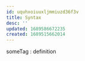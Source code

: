 ```yaml
---
id: uquhxoiuuxljmmiuzd36f3v
title: Syntax
desc: ''
updated: 1689586672235
created: 1689515662014
---
```


someTag
: definition

